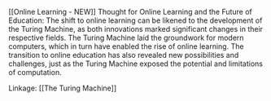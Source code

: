 [[Online Learning - NEW]]
Thought for Online Learning and the Future of Education:
The shift to online learning can be likened to the development of the Turing Machine, as both innovations marked significant changes in their respective fields. The Turing Machine laid the groundwork for modern computers, which in turn have enabled the rise of online learning. The transition to online education has also revealed new possibilities and challenges, just as the Turing Machine exposed the potential and limitations of computation.

Linkage: [[The Turing Machine]]
